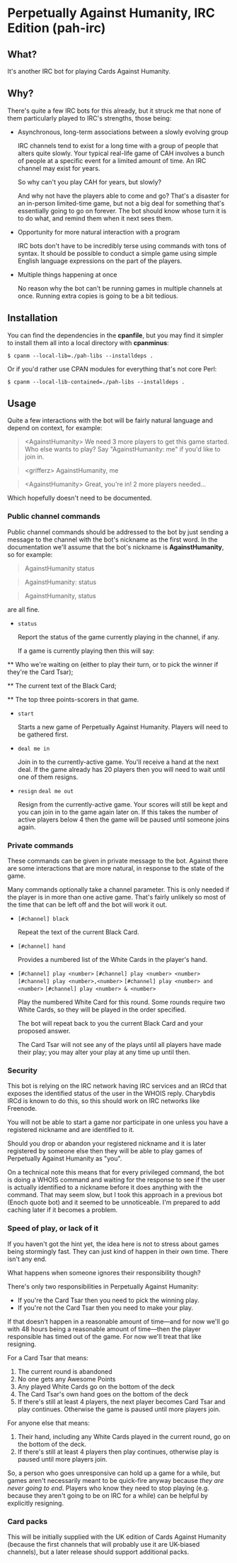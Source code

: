 # Perpetually Against Humanity, IRC Edition (pah-irc)

## What?

It's another IRC bot for playing Cards Against Humanity.

## Why?

There's quite a few IRC bots for this already, but it struck me that none of
them particularly played to IRC's strengths, those being:

*   Asynchronous, long-term associations between a slowly evolving group

    IRC channels tend to exist for a long time with a group of people that
    alters quite slowly. Your typical real-life game of CAH involves a bunch of
    people at a specific event for a limited amount of time. An IRC channel may
    exist for years.

    So why can't you play CAH for years, but slowly?

    And why not have the players able to come and go? That's a disaster for an
    in-person limited-time game, but not a big deal for something that's
    essentially going to go on forever. The bot should know whose turn it is to
    do what, and remind them when it next sees them.

*   Opportunity for more natural interaction with a program

    IRC bots don't have to be incredibly terse using commands with tons of
    syntax.  It should be possible to conduct a simple game using simple
    English language expressions on the part of the players.

*   Multiple things happening at once

    No reason why the bot can't be running games in multiple channels at once.
    Running extra copies is going to be a bit tedious.

## Installation

You can find the dependencies in the **cpanfile**, but you may find it simpler
to install them all into a local directory with **cpanminus**:

```
$ cpanm --local-lib=./pah-libs --installdeps .
```

Or if you'd rather use CPAN modules for everything that's not core Perl:

```
$ cpanm --local-lib-contained=./pah-libs --installdeps .
```

## Usage

Quite a few interactions with the bot will be fairly natural language and depend on context, for example:

> &lt;AgainstHumanity&gt; We need 3 more players to get this game started. Who
                          else wants to play? Say "AgainstHumanity: me" if
                          you'd like to join in.

> &lt;grifferz&gt; AgainstHumanity, me

> &lt;AgainstHumanity&gt; Great, you're in! 2 more players needed…

Which hopefully doesn't need to be documented.

### Public channel commands

Public channel commands should be addressed to the bot by just sending a
message to the channel with the bot's nickname as the first word. In the
documentation we'll assume that the bot's nickname is **AgainstHumanity**, so
for example:

> AgainstHumanity status

> AgainstHumanity: status

> AgainstHumanity, status

are all fine.

*   `status`

    Report the status of the game currently playing in the channel, if any.

    If a game is currently playing then this will say:

**      Who we're waiting on (either to play their turn, or to pick the winner
        if they're the Card Tsar);

**      The current text of the Black Card;

**      The top three points-scorers in that game.

*   `start`

    Starts a new game of Perpetually Against Humanity. Players will need to be
    gathered first.

*   `deal me in`

    Join in to the currently-active game. You'll receive a hand at the next
    deal. If the game already has 20 players then you will need to wait until
    one of them resigns.

*   `resign`
    `deal me out`

    Resign from the currently-active game. Your scores will still be kept and
    you can join in to the game again later on. If this takes the number of
    active players below 4 then the game will be paused until someone joins
    again.

### Private commands

These commands can be given in private message to the bot. Against there are
some interactions that are more natural, in response to the state of the game.

Many commands optionally take a channel parameter. This is only needed if the
player is in more than one active game. That's fairly unlikely so most of the
time that can be left off and the bot will work it out.

*   `[#channel] black`

    Repeat the text of the current Black Card.

*   `[#channel] hand`

    Provides a numbered list of the White Cards in the player's hand.

*   `[#channel] play <number>`
    `[#channel] play <number> <number>`
    `[#channel] play <number>,<number>`
    `[#channel] play <number> and <number>`
    `[#channel] play <number> & <number>`

    Play the numbered White Card for this round. Some rounds require two White
    Cards, so they will be played in the order specified.

    The bot will repeat back to you the current Black Card and your proposed
    answer.

    The Card Tsar will not see any of the plays until all players have made
    their play; you may alter your play at any time up until then.

### Security

This bot is relying on the IRC network having IRC services and an IRCd that
exposes the identified status of the user in the WHOIS reply. Charybdis IRCd is
known to do this, so this should work on IRC networks like Freenode.

You will not be able to start a game nor participate in one unless you have a
registered nickname and are identified to it.

Should you drop or abandon your registered nickname and it is later registered
by someone else then they will be able to play games of Perpetually Against
Humanity as "you".

On a technical note this means that for every privileged command, the bot is
doing a WHOIS command and waiting for the response to see if the user is
actually identified to a nickname before it does anything with the command.
That may seem slow, but I took this approach in a previous bot (Enoch quote
bot) and it seemed to be unnoticeable. I'm prepared to add caching later if it
becomes a problem.

### Speed of play, or lack of it

If you haven't got the hint yet, the idea here is not to stress about games
being stormingly fast. They can just kind of happen in their own time. There
isn't any end.

What happens when someone ignores their responsibility though?

There's only two responsibilities in Perpetually Against Humanity:

* If you're the Card Tsar then you need to pick the winning play.
* If you're not the Card Tsar then you need to make your play.

If that doesn't happen in a reasonable amount of time—and for now we'll go with
48 hours being a reasonable amount of time—then the player responsible has
timed out of the game. For now we'll treat that like resigning.

For a Card Tsar that means:
1. The current round is abandoned
2. No one gets any Awesome Points
3. Any played White Cards go on the bottom of the deck
4. The Card Tsar's own hand goes on the bottom of the deck
5. If there's still at least 4 players, the next player becomes Card Tsar and
   play continues. Otherwise the game is paused until more players join.

For anyone else that means:
1. Their hand, including any White Cards played in the current round, go on the
   bottom of the deck.
2. If there's still at least 4 players then play continues, otherwise play is
   paused until more players join.

So, a person who goes unresponsive can hold up a game for a while, but games
aren't necessarily meant to be quick-fire anyway because *they are never going
to end*. Players who know they need to stop playing (e.g. because they aren't
going to be on IRC for a while) can be helpful by explicitly resigning.

### Card packs

This will be initially supplied with the UK edition of Cards Against Humanity
(because the first channels that will probably use it are UK-biased channels),
but a later release should support additional packs.
